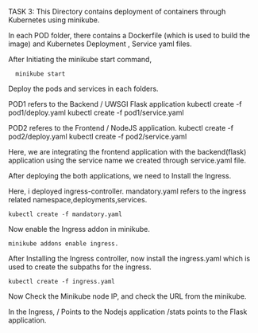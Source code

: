 TASK 3:
This Directory contains deployment of containers through Kubernetes using minikube.

In each POD folder, there contains a Dockerfile (which is used to build the image) and Kubernetes Deployment , Service yaml files.

After Initiating the minikube start command,

      minikube start

Deploy the pods and services in each folders.

POD1 refers to the Backend / UWSGI Flask application
      kubectl create -f pod1/deploy.yaml
      kubectl create -f pod1/service.yaml

POD2 referes to the Frontend / NodeJS application.
      kubectl create -f pod2/deploy.yaml
      kubectl create -f pod2/service.yaml

Here, we are integrating the frontend application with the backend(flask) application using the service name we created through service.yaml file.

After deploying the both applications, we need to Install the Ingress.

Here, i deployed ingress-controller.
mandatory.yaml refers to the ingress related namespace,deployments,services.

    kubectl create -f mandatory.yaml

Now enable the Ingress addon in minikube.

    minikube addons enable ingress.


After Installing the Ingress controller, now install the ingress.yaml which is used to create the subpaths for the ingress.

    kubectl create -f ingress.yaml
    
Now Check the Minikube node IP, and check the URL from the minikube.

In the Ingress,
/  Points to the Nodejs application 
/stats points to the Flask application.





